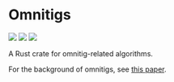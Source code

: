 # Omnitigs

[![](http://meritbadge.herokuapp.com/omnitigs)](https://crates.io/crates/omnitigs)
[![](https://docs.rs/omnitigs/badge.svg)](https://docs.rs/omnitigs)
![](https://github.com/algbio/practical-omnitigs/workflows/Tests%20%26%20Lints/badge.svg?branch=master)

A Rust crate for omnitig-related algorithms.

For the background of omnitigs, see [this paper](https://www.liebertpub.com/doi/abs/10.1089/cmb.2016.0141).
